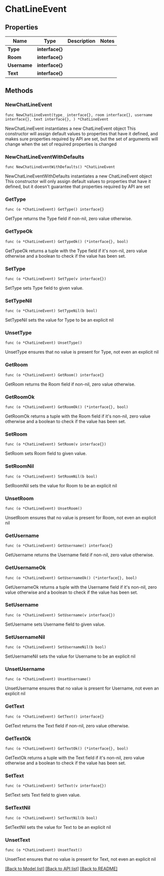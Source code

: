 # ChatLineEvent

## Properties

Name | Type | Description | Notes
------------ | ------------- | ------------- | -------------
**Type** | **interface{}** |  | 
**Room** | **interface{}** |  | 
**Username** | **interface{}** |  | 
**Text** | **interface{}** |  | 

## Methods

### NewChatLineEvent

`func NewChatLineEvent(type_ interface{}, room interface{}, username interface{}, text interface{}, ) *ChatLineEvent`

NewChatLineEvent instantiates a new ChatLineEvent object
This constructor will assign default values to properties that have it defined,
and makes sure properties required by API are set, but the set of arguments
will change when the set of required properties is changed

### NewChatLineEventWithDefaults

`func NewChatLineEventWithDefaults() *ChatLineEvent`

NewChatLineEventWithDefaults instantiates a new ChatLineEvent object
This constructor will only assign default values to properties that have it defined,
but it doesn't guarantee that properties required by API are set

### GetType

`func (o *ChatLineEvent) GetType() interface{}`

GetType returns the Type field if non-nil, zero value otherwise.

### GetTypeOk

`func (o *ChatLineEvent) GetTypeOk() (*interface{}, bool)`

GetTypeOk returns a tuple with the Type field if it's non-nil, zero value otherwise
and a boolean to check if the value has been set.

### SetType

`func (o *ChatLineEvent) SetType(v interface{})`

SetType sets Type field to given value.


### SetTypeNil

`func (o *ChatLineEvent) SetTypeNil(b bool)`

 SetTypeNil sets the value for Type to be an explicit nil

### UnsetType
`func (o *ChatLineEvent) UnsetType()`

UnsetType ensures that no value is present for Type, not even an explicit nil
### GetRoom

`func (o *ChatLineEvent) GetRoom() interface{}`

GetRoom returns the Room field if non-nil, zero value otherwise.

### GetRoomOk

`func (o *ChatLineEvent) GetRoomOk() (*interface{}, bool)`

GetRoomOk returns a tuple with the Room field if it's non-nil, zero value otherwise
and a boolean to check if the value has been set.

### SetRoom

`func (o *ChatLineEvent) SetRoom(v interface{})`

SetRoom sets Room field to given value.


### SetRoomNil

`func (o *ChatLineEvent) SetRoomNil(b bool)`

 SetRoomNil sets the value for Room to be an explicit nil

### UnsetRoom
`func (o *ChatLineEvent) UnsetRoom()`

UnsetRoom ensures that no value is present for Room, not even an explicit nil
### GetUsername

`func (o *ChatLineEvent) GetUsername() interface{}`

GetUsername returns the Username field if non-nil, zero value otherwise.

### GetUsernameOk

`func (o *ChatLineEvent) GetUsernameOk() (*interface{}, bool)`

GetUsernameOk returns a tuple with the Username field if it's non-nil, zero value otherwise
and a boolean to check if the value has been set.

### SetUsername

`func (o *ChatLineEvent) SetUsername(v interface{})`

SetUsername sets Username field to given value.


### SetUsernameNil

`func (o *ChatLineEvent) SetUsernameNil(b bool)`

 SetUsernameNil sets the value for Username to be an explicit nil

### UnsetUsername
`func (o *ChatLineEvent) UnsetUsername()`

UnsetUsername ensures that no value is present for Username, not even an explicit nil
### GetText

`func (o *ChatLineEvent) GetText() interface{}`

GetText returns the Text field if non-nil, zero value otherwise.

### GetTextOk

`func (o *ChatLineEvent) GetTextOk() (*interface{}, bool)`

GetTextOk returns a tuple with the Text field if it's non-nil, zero value otherwise
and a boolean to check if the value has been set.

### SetText

`func (o *ChatLineEvent) SetText(v interface{})`

SetText sets Text field to given value.


### SetTextNil

`func (o *ChatLineEvent) SetTextNil(b bool)`

 SetTextNil sets the value for Text to be an explicit nil

### UnsetText
`func (o *ChatLineEvent) UnsetText()`

UnsetText ensures that no value is present for Text, not even an explicit nil

[[Back to Model list]](../README.md#documentation-for-models) [[Back to API list]](../README.md#documentation-for-api-endpoints) [[Back to README]](../README.md)


